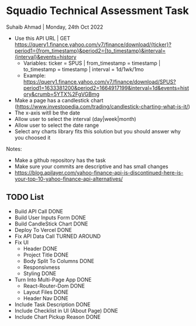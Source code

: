# Squadio Technical Assessment Task

Suhaib Ahmad | Monday, 24th Oct 2022

- Use this API URL | GET <https://query1.finance.yahoo.com/v7/finance/download/{ticker}?period1={from_timestamp}&period2={to_timestamp}&interval={interval}&events=history>
  - Variables: ticker = SPUS | from_timestamp = timestamp | to_timestamp = timestamp | interval = 1d/1wk/1mo
  - Example: <https://query1.finance.yahoo.com/v7/finance/download/SPUS?period1=1633381200&period2=1664917199&interval=1d&events=history&crumb=5YTX%2FgVGBmg>
- Make a page has a candlestick chart (<https://www.investopedia.com/trading/candlestick-charting-what-is-it/>)
- The x-axis witll be the date
- Allow user to select the interval (day|week|month)
- Allow user to select the date range
- Select any charts library fits this solution but you should answer why you choosed it

Notes:

- Make a github repository has the task
- Make sure your commits are descriptive and has small changes
- <https://blog.apilayer.com/yahoo-finance-api-is-discontinued-here-is-your-top-10-yahoo-finance-api-alternatives/>

## TODO List

- Build API Call                        DONE
- Build User Inputs Form                DONE
- Build CandleStick Chart               DONE
- Deploy To Vercel                      DONE
- Fix API Data Call                     TURNED AROUND
- Fix UI
  - Header                              DONE
  - Project Title                       DONE
  - Body Split To Columns               DONE
  - Responsivness
  - Styling                             DONE
- Turn Into Multi-Page App              DONE
  - React-Router-Dom                    DONE
  - Layout Files                        DONE
  - Header Nav                          DONE
- Include Task Description              DONE
- Include Checklist in UI (About Page)  DONE
- Include Chart Pickup Reason           DONE
